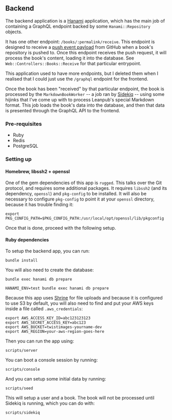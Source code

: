 ## Backend

The backend application is a [Hanami](http://hanamirb.org/) application, which has the main job of
containing a GraphQL endpoint backed by some `Hanami::Repository` objects.

It has one other endpoint: `/books/:permalink/receive`. This endpoint is
designed to receive a [push event
payload](https://developer.github.com/v3/activity/events/types/#pushevent) from GitHub when a book's repository is pushed to. Once this endpoint receives the push request, it will process the book's content, loading it into the database. See `Web::Controllers::Books::Receive` for that particular entrypoint.

This application used to have more endpoints, but I deleted them when I realised that I could just use the `/graphql` endpoint for the frontend.

Once the book has been "received" by that particular endpoint, the book is processed by the `MarkdownBookWorker` -- a job ran by [Sidekiq](https://sidekiq.org/) -- using some hijinks that I've come up with to process Leanpub's special Markdown format. This job loads the book's data into the database, and then that data is presented through the GraphQL API to the frontend.

### Pre-requisites

* Ruby
* Redis
* PostgreSQL

### Setting up

#### Homebrew, libssh2 + openssl

One of the gem dependencies of this app is `rugged`. This talks over the Git protocol, and requires some additional packages. It requires `libssh2` (and its dependency, `openssl`) and `pkg-config` to be installed. It will also be necessary to configure `pkg-config` to point it at your `openssl` directory, because it has trouble finding it:

```
export PKG_CONFIG_PATH=$PKG_CONFIG_PATH:/usr/local/opt/openssl/lib/pkgconfig
```

Once that is done, proceed with the following setup.

#### Ruby dependencies

To setup the backend app, you can run:

```
bundle install
```

You will also need to create the database:

```
bundle exec hanami db prepare

HANAMI_ENV=test bundle exec hanami db prepare
```

Because this app uses [Shrine](https://shrinerb.com) for file uploads and because it is configured to use S3 by default, you will also need to find and put your AWS keys inside a file called `.aws_credentials`:

```
export AWS_ACCESS_KEY_ID=abc123123123
export AWS_SECRET_ACCESS_KEY=abc123
export AWS_BUCKET=twistimages-yourname-dev
export AWS_REGION=your-aws-region-goes-here
```

Then you can run the app using:

```
scripts/server
```

You can boot a console session by running:

```
scripts/console
```

And you can setup some initial data by running:

```
scripts/seed
```

This will setup a user and a book. The book will not be processed until Sidekiq is running, which you can do with:

```
scripts/sidekiq
```

